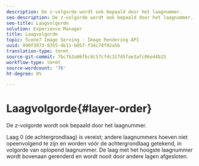 ```yaml
---
description: De z-volgorde wordt ook bepaald door het laagnummer.
seo-description: De z-volgorde wordt ook bepaald door het laagnummer.
seo-title: Laagvolgorde
solution: Experience Manager
title: Laagvolgorde
topic: Scene7 Image Serving - Image Rendering API
uuid: 090f3873-8355-4b11-b05f-f34c74f02a5b
translation-type: tm+mt
source-git-commit: 7bc7b3a86fbcdc57cfdc31745fae3afc06e44b15
workflow-type: tm+mt
source-wordcount: '76'
ht-degree: 0%

---
```



# Laagvolgorde{#layer-order}

De z-volgorde wordt ook bepaald door het laagnummer.

Laag 0 (de achtergrondlaag) is vereist; andere laagnummers hoeven niet opeenvolgend te zijn en worden vóór de achtergrondlaag getekend, in volgorde van oplopend laagnummer. De laag met het hoogste laagnummer wordt bovenaan gerenderd en wordt nooit door andere lagen afgesloten.
